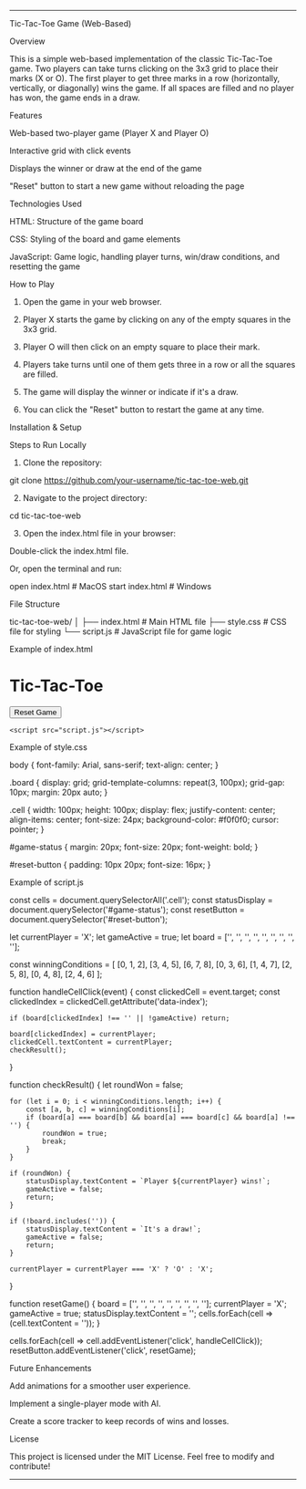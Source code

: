 


---

Tic-Tac-Toe Game (Web-Based)

Overview

This is a simple web-based implementation of the classic Tic-Tac-Toe game. Two players can take turns clicking on the 3x3 grid to place their marks (X or O). The first player to get three marks in a row (horizontally, vertically, or diagonally) wins the game. If all spaces are filled and no player has won, the game ends in a draw.

Features

Web-based two-player game (Player X and Player O)

Interactive grid with click events

Displays the winner or draw at the end of the game

"Reset" button to start a new game without reloading the page


Technologies Used

HTML: Structure of the game board

CSS: Styling of the board and game elements

JavaScript: Game logic, handling player turns, win/draw conditions, and resetting the game


How to Play

1. Open the game in your web browser.


2. Player X starts the game by clicking on any of the empty squares in the 3x3 grid.


3. Player O will then click on an empty square to place their mark.


4. Players take turns until one of them gets three in a row or all the squares are filled.


5. The game will display the winner or indicate if it's a draw.


6. You can click the "Reset" button to restart the game at any time.



Installation & Setup

Steps to Run Locally

1. Clone the repository:

git clone https://github.com/your-username/tic-tac-toe-web.git


2. Navigate to the project directory:

cd tic-tac-toe-web


3. Open the index.html file in your browser:

Double-click the index.html file.

Or, open the terminal and run:

open index.html  # MacOS
start index.html # Windows




File Structure

tic-tac-toe-web/
│
├── index.html         # Main HTML file
├── style.css          # CSS file for styling
└── script.js          # JavaScript file for game logic

Example of index.html

<!DOCTYPE html>
<html lang="en">
<head>
    <meta charset="UTF-8">
    <meta name="viewport" content="width=device-width, initial-scale=1.0">
    <title>Tic-Tac-Toe</title>
    <link rel="stylesheet" href="style.css">
</head>
<body>
    <h1>Tic-Tac-Toe</h1>
    <div class="board">
        <div class="cell" data-index="0"></div>
        <div class="cell" data-index="1"></div>
        <div class="cell" data-index="2"></div>
        <div class="cell" data-index="3"></div>
        <div class="cell" data-index="4"></div>
        <div class="cell" data-index="5"></div>
        <div class="cell" data-index="6"></div>
        <div class="cell" data-index="7"></div>
        <div class="cell" data-index="8"></div>
    </div>
    <div id="game-status"></div>
    <button id="reset-button">Reset Game</button>

    <script src="script.js"></script>
</body>
</html>

Example of style.css

body {
    font-family: Arial, sans-serif;
    text-align: center;
}

.board {
    display: grid;
    grid-template-columns: repeat(3, 100px);
    grid-gap: 10px;
    margin: 20px auto;
}

.cell {
    width: 100px;
    height: 100px;
    display: flex;
    justify-content: center;
    align-items: center;
    font-size: 24px;
    background-color: #f0f0f0;
    cursor: pointer;
}

#game-status {
    margin: 20px;
    font-size: 20px;
    font-weight: bold;
}

#reset-button {
    padding: 10px 20px;
    font-size: 16px;
}

Example of script.js

const cells = document.querySelectorAll('.cell');
const statusDisplay = document.querySelector('#game-status');
const resetButton = document.querySelector('#reset-button');

let currentPlayer = 'X';
let gameActive = true;
let board = ['', '', '', '', '', '', '', '', ''];

const winningConditions = [
    [0, 1, 2],
    [3, 4, 5],
    [6, 7, 8],
    [0, 3, 6],
    [1, 4, 7],
    [2, 5, 8],
    [0, 4, 8],
    [2, 4, 6]
];

function handleCellClick(event) {
    const clickedCell = event.target;
    const clickedIndex = clickedCell.getAttribute('data-index');

    if (board[clickedIndex] !== '' || !gameActive) return;

    board[clickedIndex] = currentPlayer;
    clickedCell.textContent = currentPlayer;
    checkResult();
}

function checkResult() {
    let roundWon = false;

    for (let i = 0; i < winningConditions.length; i++) {
        const [a, b, c] = winningConditions[i];
        if (board[a] === board[b] && board[a] === board[c] && board[a] !== '') {
            roundWon = true;
            break;
        }
    }

    if (roundWon) {
        statusDisplay.textContent = `Player ${currentPlayer} wins!`;
        gameActive = false;
        return;
    }

    if (!board.includes('')) {
        statusDisplay.textContent = `It's a draw!`;
        gameActive = false;
        return;
    }

    currentPlayer = currentPlayer === 'X' ? 'O' : 'X';
}

function resetGame() {
    board = ['', '', '', '', '', '', '', '', ''];
    currentPlayer = 'X';
    gameActive = true;
    statusDisplay.textContent = '';
    cells.forEach(cell => (cell.textContent = ''));
}

cells.forEach(cell => cell.addEventListener('click', handleCellClick));
resetButton.addEventListener('click', resetGame);

Future Enhancements

Add animations for a smoother user experience.

Implement a single-player mode with AI.

Create a score tracker to keep records of wins and losses.


License

This project is licensed under the MIT License. Feel free to modify and contribute!


---

